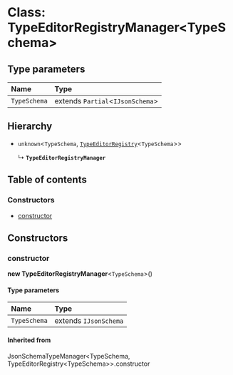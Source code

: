 # Class: TypeEditorRegistryManager\<TypeSchema>

## Type parameters

| Name | Type |
| :------ | :------ |
| `TypeSchema` | extends `Partial`<`IJsonSchema`> |

## Hierarchy

* `unknown`<`TypeSchema`, [`TypeEditorRegistry`](/auto-docs/type-editor/interfaces/TypeEditorRegistry.md)<`TypeSchema`>>

  ↳ **`TypeEditorRegistryManager`**

## Table of contents

### Constructors

* [constructor](/auto-docs/type-editor/classes/TypeEditorRegistryManager.md#constructor)

## Constructors

### constructor

**new TypeEditorRegistryManager**<`TypeSchema`>()

#### Type parameters

| Name | Type |
| :------ | :------ |
| `TypeSchema` | extends `IJsonSchema` |

#### Inherited from

JsonSchemaTypeManager\<TypeSchema, TypeEditorRegistry\<TypeSchema>>.constructor

